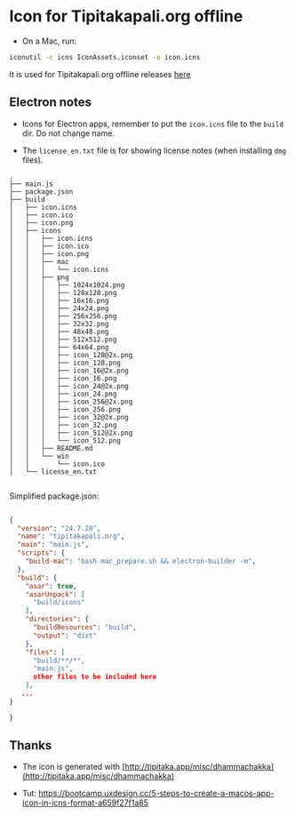 # Icon for Tipitakapali.org offline

- On a Mac, run:

```bash 
iconutil -c icns IconAssets.iconset -o icon.icns

```

It is used for Tipitakapali.org offline releases [here](https://github.com/tipitakapali/tipitakapali.org/releases
)

## Electron notes

- Icons for Electron apps, remember to put the `icon.icns` file to the `build` dir. Do not change name.

- The `license_en.txt` file is for showing license notes (when installing `dmg` files).

```text
.
├── main.js
├── package.json
├── build
│   ├── icon.icns
│   ├── icon.ico
│   ├── icon.png
│   ├── icons
│   │   ├── icon.icns
│   │   ├── icon.ico
│   │   ├── icon.png
│   │   ├── mac
│   │   │   └── icon.icns
│   │   ├── png
│   │   │   ├── 1024x1024.png
│   │   │   ├── 128x128.png
│   │   │   ├── 16x16.png
│   │   │   ├── 24x24.png
│   │   │   ├── 256x256.png
│   │   │   ├── 32x32.png
│   │   │   ├── 48x48.png
│   │   │   ├── 512x512.png
│   │   │   ├── 64x64.png
│   │   │   ├── icon_128@2x.png
│   │   │   ├── icon_128.png
│   │   │   ├── icon_16@2x.png
│   │   │   ├── icon_16.png
│   │   │   ├── icon_24@2x.png
│   │   │   ├── icon_24.png
│   │   │   ├── icon_256@2x.png
│   │   │   ├── icon_256.png
│   │   │   ├── icon_32@2x.png
│   │   │   ├── icon_32.png
│   │   │   ├── icon_512@2x.png
│   │   │   └── icon_512.png
│   │   ├── README.md
│   │   └── win
│   │       └── icon.ico
│   └── license_en.txt


```

Simplified package.json:

```json 

{
  "version": "24.7.20",
  "name": "tipitakapali.org",
  "main": "main.js",
  "scripts": {
    "build-mac": "bash mac_prepare.sh && electron-builder -m",
  },
  "build": {
    "asar": true,
    "asarUnpack": [
      "build/icons"
    ],
    "directories": {
      "buildResources": "build",
      "output": "dist"
    },
    "files": [
      "build/**/*",
      "main.js",
      other files to be included here
    ],
   ...
}

}

```

## Thanks

- The icon is generated with [http://tipitaka.app/misc/dhammachakka](http://tipitaka.app/misc/dhammachakka)

- Tut: https://bootcamp.uxdesign.cc/5-steps-to-create-a-macos-app-icon-in-icns-format-a659f27f1a85